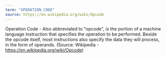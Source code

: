 ```yaml
---
term: "OPERATION_CODE"
source: https://en.wikipedia.org/wiki/Opcode
---
```


Operation Code - Also abbreviated to "opcode", is the portion of a machine language instruction that specifies the operation to be performed. Beside the opcode itself, most instructions also specify the data they will process, in the form of operands. (Source: Wikipedia - https://en.wikipedia.org/wiki/Opcode)
